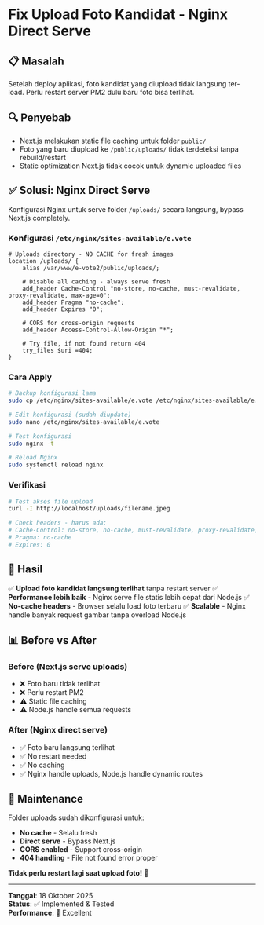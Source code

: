 # Fix Upload Foto Kandidat - Nginx Direct Serve

## 📋 Masalah
Setelah deploy aplikasi, foto kandidat yang diupload tidak langsung ter-load. Perlu restart server PM2 dulu baru foto bisa terlihat.

## 🔍 Penyebab
- Next.js melakukan static file caching untuk folder `public/`
- Foto yang baru diupload ke `/public/uploads/` tidak terdeteksi tanpa rebuild/restart
- Static optimization Next.js tidak cocok untuk dynamic uploaded files

## ✅ Solusi: Nginx Direct Serve

Konfigurasi Nginx untuk serve folder `/uploads/` secara langsung, bypass Next.js completely.

### Konfigurasi `/etc/nginx/sites-available/e.vote`

```nginx
# Uploads directory - NO CACHE for fresh images
location /uploads/ {
    alias /var/www/e-vote2/public/uploads/;
    
    # Disable all caching - always serve fresh
    add_header Cache-Control "no-store, no-cache, must-revalidate, proxy-revalidate, max-age=0";
    add_header Pragma "no-cache";
    add_header Expires "0";
    
    # CORS for cross-origin requests
    add_header Access-Control-Allow-Origin "*";
    
    # Try file, if not found return 404
    try_files $uri =404;
}
```

### Cara Apply

```bash
# Backup konfigurasi lama
sudo cp /etc/nginx/sites-available/e.vote /etc/nginx/sites-available/e.vote.backup

# Edit konfigurasi (sudah diupdate)
sudo nano /etc/nginx/sites-available/e.vote

# Test konfigurasi
sudo nginx -t

# Reload Nginx
sudo systemctl reload nginx
```

### Verifikasi

```bash
# Test akses file upload
curl -I http://localhost/uploads/filename.jpeg

# Check headers - harus ada:
# Cache-Control: no-store, no-cache, must-revalidate, proxy-revalidate, max-age=0
# Pragma: no-cache
# Expires: 0
```

## 🎯 Hasil

✅ **Upload foto kandidat langsung terlihat** tanpa restart server
✅ **Performance lebih baik** - Nginx serve file statis lebih cepat dari Node.js
✅ **No-cache headers** - Browser selalu load foto terbaru
✅ **Scalable** - Nginx handle banyak request gambar tanpa overload Node.js

## 📊 Before vs After

### Before (Next.js serve uploads)
- ❌ Foto baru tidak terlihat
- ❌ Perlu restart PM2
- ⚠️ Static file caching
- ⚠️ Node.js handle semua requests

### After (Nginx direct serve)
- ✅ Foto baru langsung terlihat
- ✅ No restart needed
- ✅ No caching
- ✅ Nginx handle uploads, Node.js handle dynamic routes

## 🔧 Maintenance

Folder uploads sudah dikonfigurasi untuk:
- **No cache** - Selalu fresh
- **Direct serve** - Bypass Next.js
- **CORS enabled** - Support cross-origin
- **404 handling** - File not found error proper

**Tidak perlu restart lagi saat upload foto!** 🎉

---

**Tanggal**: 18 Oktober 2025  
**Status**: ✅ Implemented & Tested  
**Performance**: 🚀 Excellent

